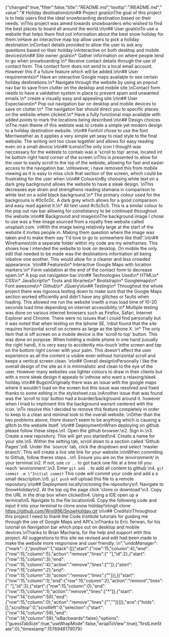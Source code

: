 {"changed":true,"filter":false,"title":"README.md","tooltip":"/README.md","value":"# Holiday destinations\n\n## Project goals\nThe goal of this project is to help users find the ideal snowboarding destination based on their needs. \nThis project was aimed towards snowboarders who wished to find the best places to board all around the world.\n\n## User goals\nTo use a website that helps them find out information about the best snow holiday for them.\nHave an interactive map top allow users to pick a holiday destination.\nContact details provided to allow the user to ask any questions based on their holiday.\nInteractive on both desktop and mobile devices\n\n## Site owner goals\n* Gather information on where people tend to go when snowboarding.\n* Receive contact details through the use of contact form. The contact form does not send to a local email account. However this if a future feature which will be added.\n\n## User requirements\n* Have an interactive Google maps available to see certain holiday destinations.\n* Navigate through the website by using an popout nav bar to save from clutter on the desktop and mobile site.\nContact form needs to have a validation system in place to prevent spam and unwanted emails.\n* create a visually easy and appealing site.\n\n## User Expectaions\n* Pop out navigation bar on desktop and mobile devices to save on clutter.\n* The navigation bar should direct you to specific places on the website whem clicked.\n* Have a fully functional map available with added points to mark the locations being described.\n\n## Design choices \nThe main theme of this webiste was to create a simple yet modern design to a holiday destination website. \n\n## Font\nI chose to use the font Merriweather as it applies a very simple yet seay to read style to the final website. The writing isnt too close together and allows for easy reading even on a small device.\n\n## Icons\nThe only icon I thought was neccessary for the webiste to contain was a 'scroll to top' arrow, located int he bottom right hand corner of the screen.\nThis is presented to allow for the user to easily scroll to the top of the webiste, allowing for fast and easier access to the navigation bar. \nHowever, i have removed this from mobile viewing as it is easy to miss click that section of the screen, which could be frustrating for the user when \n\n## Colours\nBy choosing white text on a dark grey background allows the website to have a sleak design. \nThis decreases eye strain and strengthens reading stamana in comparison to white text on a solid black background.\n* The primary colour used for the backgrouns is #0c0c0c. A dark grey which allows for a good comparison and easy read against it.\n* All text used #c5c5c5. This is a similar colour to the pop out nav bar allowing for constistancy to be continued throughout the website.\n\n## Background and images\nThe background image I chose to use was a free image sourced from a royalty free website called unsplash.com. \nWith the image being relatively large at the start of the website it invites people in. Making them question where the image was taken and to make them say 'I'd love to go to somewhere like that!'.\n\n## Wireframes\nIn a seperate folder within my code are my wireframes. This shows how I intended the website to look on desktop. On mobile the only edit that needed to be made was the destinations information all being \nbelow one another. This would allow for a cleaner and less crowded appearance. \n\n## Features\n* Interactive Google Maps with location markers.\n* Form validation at the end of the contact form to decrease spam.\n* A pop out navigation bar.\n\n## Technologies Used\n* HTML\n* CSS\n* JavaScript\n* Tools and libraries\n* Bootstrap\n* Googlemaps\n* Font awesome\n* Github\n* JQuery\n\n## Testing\n* Throughout the whole project there was rigorous testing down to make sure that the Google Maps section worked efficiently and didn’t have any glitches or faults when loading. This allowed me run the website \nwith a max load time of 10-20 seconds load time depending on internet accessibility.\n* Multiple testing was done on various internet browsers such as Firefox, Safari, Internet Explorer and Chrome. There were no issues that I could find personally but it was noted that when testing on the Iphone SE, \nbut found that the site requires horizontal scroll on screens as large as the Iphone X. \n* The only item that is off screen on a mobile device is the 'scroll to top' button. This was done on purpose. When holding a mobile phone in one hand (usually the right hand), it is very easy to accidently mis-touch \nthe screen and tap on the bottom right corner with your palm. This doesn't affect the user experience as all the content is visible even without horizontal scroll and keeps a vertical screen clean.  \n\n## Overall design\nPersonally I like the overall design of the site as it is minimalistic and clean to the eye of the user. However many websites use lighter colours to draw in their clients but with a more sleek design it appeals to \nthose who want a relaxing/sleek holiday.\n\n## Bugs\nOriginally there was an issue with the google maps where it wouldn’t load on the screen but this issue was resolved and fixed thanks to some editing in the stylesheet.css.\nAnother issue that was found was the ‘scroll to top’ button had a boarder/background around it. however when I tried to impliment this the background wansnt centered with the icon. \nTo resolve this I decided to remove this feature completely in order to keep to a clean and minimal look to the overall website. \nOther than the two problems above, there doesn’t seem to be anything which is causing a glitch to the website itself. \n\n## Deployment\nWhen deploying on github please follow these steps.\n1. Open the github browser.\n2. Sign in.\n3. Create a new repository. This will get you started!\n4. Create a name for your site.\n5. Within the setting tab, scroll down to a section called 'Github Pages'.\n6. Under the 'source' tab, click the dropdown and select 'master branch'. This will create a live site link for your website.\n\nWhen commiting to Github, follow theres steps...\n1. Ensure you are on the /environment/ in your ternimal.\n2. If not, use `cd ..` to got back one file at a time till you reach 'environment'.\n3. Enter `git add .` to add all content to github.\n4. `git commit -m \"Initial commit` This code will commit your code and add a a small description.\n5. `git push` will upload this file to a remote repository.\n\n## Deployment locally\ncloning the repository\n1. Navigate to SnowHoliday\n2. At the top og the page click 'clone or download'\n3. Copy the URL in the drop box when clicked\n4. Using a IDE open up a terminal\n5. Navigate to the file location\n6. Copy the following code and input it into your terminal to clone snow holiday!\n\ngit clone https://github.com/Wini996/SnowHoliday.git \n\n## Credits\nThroughout this project I need to thank the Code Institute tutorials for guiding me through the use of Google Maps and API's.\nThanks to Eric Terwan, for his tutorial on Navigation bar which pops out on desktop and mobile devices.\nThanks to Brian Macharia, for the help and support with this project. All suggestions to this site we revised and edit had been made to make the website more responsive and user friendly. \n","undoManager":{"mark":-2,"position":1,"stack":[[{"start":{"row":15,"column":4},"end":{"row":15,"column":5},"action":"remove","lines":[" "],"id":2},{"start":{"row":15,"column":3},"end":{"row":15,"column":4},"action":"remove","lines":["*"]},{"start":{"row":15,"column":2},"end":{"row":15,"column":3},"action":"remove","lines":["*"]}],[{"start":{"row":15,"column":1},"end":{"row":15,"column":2},"action":"remove","lines":[" "],"id":3},{"start":{"row":15,"column":0},"end":{"row":15,"column":1},"action":"remove","lines":["*"]},{"start":{"row":14,"column":59},"end":{"row":15,"column":0},"action":"remove","lines":["",""]}]]},"ace":{"folds":[],"scrolltop":0,"scrollleft":0,"selection":{"start":{"row":14,"column":59},"end":{"row":14,"column":59},"isBackwards":false},"options":{"guessTabSize":true,"useWrapMode":false,"wrapToView":true},"firstLineState":0},"timestamp":1576946179079}